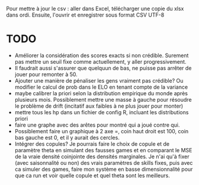 Pour mettre à jour le csv : aller dans Excel, télécharger une copie du xlsx dans ordi. Ensuite, l'ouvrir et enregistrer sous format CSV UTF-8

# TODO
- Améliorer la considération des scores exacts si non crédible. Surement pas mettre un seuil fixe comme actuellement, y aller progressivement. 
- Il faudrait aussi s'assurer que quelquun de bas, ne puisse pas arrêter de jouer pour remonter à 50. 
- Ajouter une manière de pénaliser les gens vraiment pas crédible? Ou modifier le calcul de prob dans le ELO en tenant compte de la variance
- maybe calibrer la priori selon la distribution empirique du monde après plusieurs mois. Possiblement mettre une masse à gauche pour résoudre le problème de drift (incitatif aux faibles à ne plus jouer pour monter)
- mettre tous les hp dans un fichier de config R, incluant les distributions priori
- faire une graphe avec des arêtes pour montré qui a joué contre qui.
- Possiblement faire un graphique à 2 axe =, coin haut droit est 100, coin bas gauche est 0, et il y aurait des cercles.
- Intégrer des copules? Je pourrais faire le choix de copule et de paramètre theta en simulant
des fausses games et en comparant le MSE de la vraie densité coinjointe des densités marginales.
Je n'ai qu'à fixer (avec saisonnalité ou non) des vrais paramètres de skills fixes, puis avec ca
simuler des games, faire mon système en basse dimensionnalité pour que ca run et voir quelle copule
et quel theta sont les meilleurs. 

